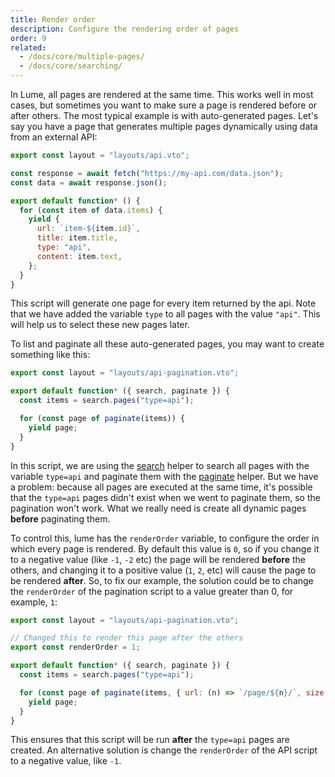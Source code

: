 ```yaml
---
title: Render order
description: Configure the rendering order of pages
order: 9
related:
  - /docs/core/multiple-pages/
  - /docs/core/searching/
---
```


In Lume, all pages are rendered at the same time. This works well in most cases,
but sometimes you want to make sure a page is rendered before or after others.
The most typical example is with auto-generated pages. Let's say you have a page
that generates multiple pages dynamically using data from an external API:

```js
export const layout = "layouts/api.vto";

const response = await fetch("https://my-api.com/data.json");
const data = await response.json();

export default function* () {
  for (const item of data.items) {
    yield {
      url: `item-${item.id}`,
      title: item.title,
      type: "api",
      content: item.text,
    };
  }
}
```

This script will generate one page for every item returned by the api. Note that
we have added the variable `type` to all pages with the value `"api"`. This will
help us to select these new pages later.

To list and paginate all these auto-generated pages, you may want to create
something like this:

```js
export const layout = "layouts/api-pagination.vto";

export default function* ({ search, paginate }) {
  const items = search.pages("type=api");

  for (const page of paginate(items)) {
    yield page;
  }
}
```

In this script, we are using the [search](../../plugins/search.md) helper to
search all pages with the variable `type=api` and paginate them with the
[paginate](../../plugins/paginate.md) helper. But we have a problem: because all
pages are executed at the same time, it's possible that the `type=api` pages
didn't exist when we went to paginate them, so the pagination won't work. What
we really need is create all dynamic pages **before** paginating them.

To control this, lume has the `renderOrder` variable, to configure the order in
which every page is rendered. By default this value is `0`, so if you change it
to a negative value (like `-1`, `-2` etc) the page will be rendered **before**
the others, and changing it to a positive value (`1`, `2`, etc) will cause the
page to be rendered **after**. So, to fix our example, the solution could be to
change the `renderOrder` of the pagination script to a value greater than 0, for
example, `1`:

```js
export const layout = "layouts/api-pagination.vto";

// Changed this to render this page after the others
export const renderOrder = 1;

export default function* ({ search, paginate }) {
  const items = search.pages("type=api");

  for (const page of paginate(items, { url: (n) => `/page/${n}/`, size: 10 })) {
    yield page;
  }
}
```

This ensures that this script will be run **after** the `type=api` pages are
created. An alternative solution is change the `renderOrder` of the API script
to a negative value, like `-1`.
